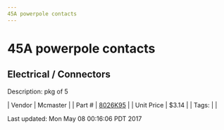 ```yaml
---
45A powerpole contacts
---
```

# 45A powerpole contacts
## Electrical / Connectors
Description: 	pkg of 5 

| Vendor | Mcmaster | 
| Part # | [8026K95](https://www.mcmaster.com/#8026K95) | 
| Unit Price | $3.14 | 
| Tags: |  | 

Last updated: Mon May 08 00:16:06 PDT 2017